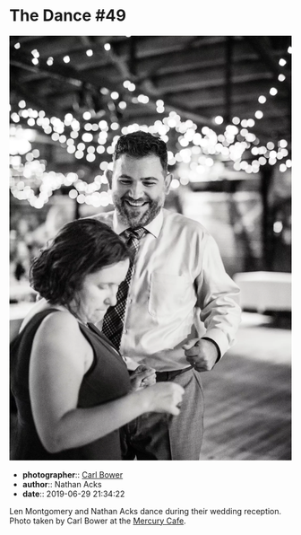 # The Dance \#49

![Len Montgomery and Nathan Acks dance](assets/2019-06-29-set-4-the-dance-49.webp)

* **photographer**:: [Carl Bower](https://carlbowerphotos.com)
* **author**:: Nathan Acks
* **date**:: 2019-06-29 21:34:22

Len Montgomery and Nathan Acks dance during their wedding reception. Photo taken by Carl Bower at the [Mercury Cafe](http://mercurycafe.com).
